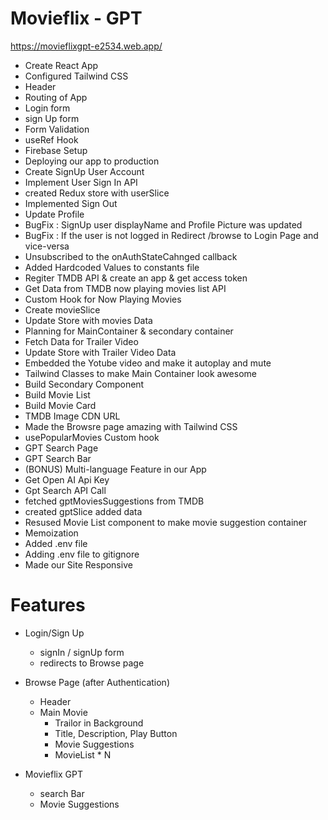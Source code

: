 # Movieflix - GPT
https://movieflixgpt-e2534.web.app/
- Create React App
- Configured Tailwind CSS
- Header
- Routing of App
- Login form
- sign Up form
- Form Validation
- useRef Hook
- Firebase Setup
- Deploying our app to production
- Create SignUp User Account
- Implement User Sign In API
- created Redux store with userSlice
- Implemented Sign Out
- Update Profile
- BugFix : SignUp user displayName and Profile Picture was updated
- BugFix : If the user is not logged in Redirect /browse to Login Page and vice-versa
- Unsubscribed to the onAuthStateCahnged callback
- Added Hardcoded Values to constants file
- Regiter TMDB API & create an app & get access token
- Get Data from TMDB now playing movies list API
- Custom Hook for Now Playing Movies
- Create movieSlice
- Update Store with movies Data
- Planning for MainContainer & secondary container
- Fetch Data for Trailer Video
- Update Store with Trailer Video Data
- Embedded the Yotube video and make it autoplay and mute
- Tailwind Classes to make Main Container look awesome
- Build Secondary Component
- Build Movie List
- Build Movie Card
- TMDB Image CDN URL
- Made the Browsre page amazing with Tailwind CSS
- usePopularMovies Custom hook
- GPT Search Page
- GPT Search Bar
- (BONUS) Multi-language Feature in our App
- Get Open AI Api Key
- Gpt Search API Call
- fetched gptMoviesSuggestions from TMDB
- created gptSlice added data
- Resused Movie List component to make movie suggestion container
- Memoization
- Added .env file
- Adding .env file to gitignore
- Made our Site Responsive


# Features

- Login/Sign Up
  - signIn / signUp form
  - redirects to Browse page

- Browse Page (after Authentication)
  - Header
  - Main Movie
    - Trailor in Background
    - Title, Description, Play Button
    - Movie Suggestions
    - MovieList * N

- Movieflix GPT
  - search Bar
  - Movie Suggestions